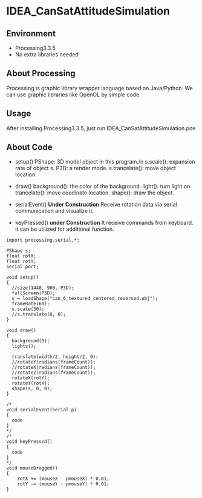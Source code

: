 # IDEA_CanSatAttitudeSimulation

## Environment
- Processing3.3.5
- No extra libraries needed

## About Processing
Processing is graphic library wrapper language based on Java/Python.
We can use graphic libraries like OpenOL by simple code.

## Usage
After installing Processing3.3.5, just run IDEA_CanSatAttitudeSimulation.pde

## About Code
- setup()
PShape: 3D model object in this program./n
s.scale(): expansion rate of object s.
P3D: a render mode.
s.trancelate(): move object location.

- draw()
background(): the color of the background.
light(): turn light on.
trancelate(): move coodinate location.
shape(): draw the object.

- serialEvent()
**Under Construction**
Receive rotation data via serial communication and visualize it.

- keyPressed()
**under Construction**
It receive commands from keyboard. it can be utilized for additional function.











```
import processing.serial.*;

PShape s;
float rotX;
float rotY;
Serial port;

void setup()
{
  //size(1440, 900, P3D);
  fullScreen(P3D);
  s = loadShape("can_6_textured_centered_reversed.obj");
  frameRate(60);
  s.scale(30);
  //s.translate(0, 0);
}

void draw()
{
  background(0);
  lights();

  translate(width/2, height/2, 0);
  //rotateY(radians(frameCount));
  //rotateX(radians(frameCount));
  //rotateZ(radians(frameCount));
  rotateX(rotY);
  rotateY(rotX);
  shape(s, 0, 0);
}

/*
void serialEvent(Serial p)
{
  code
}
*/
/*
void keyPressed()
{
  code
}
*/
void mouseDragged()
{
    rotX += (mouseX - pmouseX) * 0.01;
    rotY -= (mouseY - pmouseY) * 0.01;
}
```



